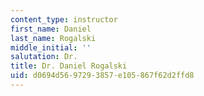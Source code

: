 ```yaml
---
content_type: instructor
first_name: Daniel
last_name: Rogalski
middle_initial: ''
salutation: Dr.
title: Dr. Daniel Rogalski
uid: d0694d56-9729-3857-e105-867f62d2ffd8
---
```

